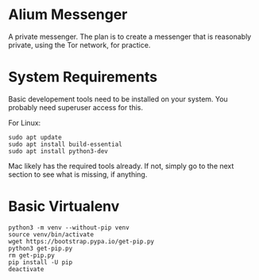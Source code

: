 # Alium Messenger
A private messenger.
The plan is to create a messenger that is reasonably private, using the Tor network, for practice.


# System Requirements
Basic developement tools need to be installed on your system. You probably need superuser access for this.

For Linux:

    sudo apt update
    sudo apt install build-essential
    sudo apt install python3-dev
  
Mac likely has the required tools already. If not, simply go to the next section to see what is missing, if anything.


# Basic Virtualenv

    python3 -m venv --without-pip venv
    source venv/bin/activate
    wget https://bootstrap.pypa.io/get-pip.py
    python3 get-pip.py
    rm get-pip.py 
    pip install -U pip
    deactivate
